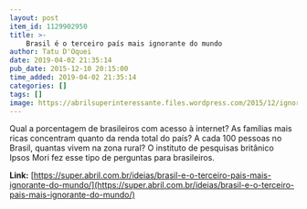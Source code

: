 ```yaml
---
layout: post
item_id: 1129902950
title: >-
    Brasil é o terceiro país mais ignorante do mundo
author: Tatu D'Oquei
date: 2019-04-02 21:35:14
pub_date: 2015-12-10 20:15:00
time_added: 2019-04-02 21:35:14
categories: []
tags: []
image: https://abrilsuperinteressante.files.wordpress.com/2015/12/ignorante-fb.png
---
```


Qual a porcentagem de brasileiros com acesso à internet? As famílias mais ricas concentram quanto da renda total do país? A cada 100 pessoas no Brasil, quantas vivem na zona rural? O instituto de pesquisas britânico Ipsos Mori fez esse tipo de perguntas para brasileiros.

**Link:** [https://super.abril.com.br/ideias/brasil-e-o-terceiro-pais-mais-ignorante-do-mundo/](https://super.abril.com.br/ideias/brasil-e-o-terceiro-pais-mais-ignorante-do-mundo/)

